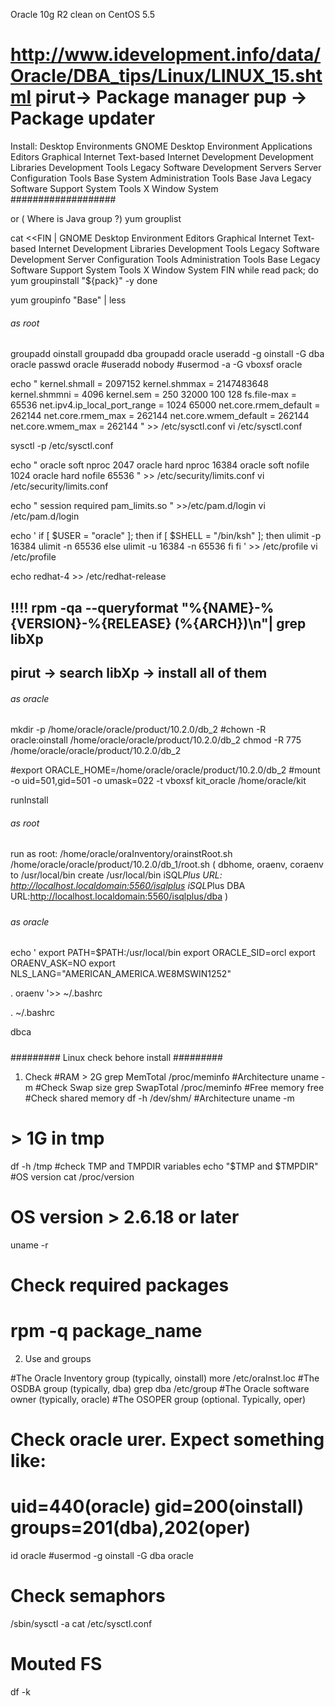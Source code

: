 Oracle 10g R2 clean on CentOS 5.5


http://www.idevelopment.info/data/Oracle/DBA_tips/Linux/LINUX_15.shtml
pirut-> Package manager
pup -> Package updater
==========
Install:
Desktop Environments
    GNOME Desktop Environment
Applications
    Editors
    Graphical Internet
    Text-based Internet
Development
    Development Libraries
    Development Tools
    Legacy Software Development
Servers
    Server Configuration Tools
Base System
    Administration Tools
    Base
    Java
    Legacy Software Support
    System Tools
    X Window System
###################

or
( Where is Java group ?)
yum grouplist

cat <<FIN |
    GNOME Desktop Environment
    Editors
    Graphical Internet
    Text-based Internet
    Development Libraries
    Development Tools
    Legacy Software Development
    Server Configuration Tools
    Administration Tools
    Base
    Legacy Software Support
    System Tools
    X Window System
FIN
while read pack; do
    yum groupinstall "${pack}" -y
done

yum groupinfo "Base" | less

###### as root ##########
groupadd oinstall
groupadd dba
groupadd oracle
useradd -g oinstall -G dba oracle
passwd oracle
#useradd nobody
#usermod -a -G vboxsf oracle

echo "
kernel.shmall = 2097152
kernel.shmmax = 2147483648
kernel.shmmni = 4096
kernel.sem = 250 32000 100 128
fs.file-max = 65536
net.ipv4.ip_local_port_range = 1024 65000
net.core.rmem_default = 262144
net.core.rmem_max = 262144
net.core.wmem_default = 262144
net.core.wmem_max = 262144
" >> /etc/sysctl.conf
vi /etc/sysctl.conf

sysctl -p /etc/sysctl.conf

echo "
oracle soft nproc 2047
oracle hard nproc 16384
oracle soft nofile 1024
oracle hard nofile 65536
" >> /etc/security/limits.conf
vi /etc/security/limits.conf

echo "
session required pam_limits.so
" >>/etc/pam.d/login
vi /etc/pam.d/login

echo '
if [ $USER = "oracle" ]; then
    if [ $SHELL = "/bin/ksh" ]; then
        ulimit -p 16384
        ulimit -n 65536
    else
        ulimit -u 16384 -n 65536
    fi
fi
' >> /etc/profile
vi /etc/profile

echo redhat-4 >>  /etc/redhat-release
## !!!! rpm -qa --queryformat "%{NAME}-%{VERSION}-%{RELEASE} (%{ARCH})\n"| grep libXp
## pirut -> search libXp -> install all of them

###### as oracle #########
mkdir -p /home/oracle/oracle/product/10.2.0/db_2
#chown -R oracle:oinstall /home/oracle/oracle/product/10.2.0/db_2
chmod -R 775 /home/oracle/oracle/product/10.2.0/db_2

#export ORACLE_HOME=/home/oracle/oracle/product/10.2.0/db_2
#mount -o uid=501,gid=501 -o umask=022 -t vboxsf kit_oracle /home/oracle/kit

runInstall


###### as root #########
run as root:
/home/oracle/oraInventory/orainstRoot.sh
/home/oracle/oracle/product/10.2.0/db_1/root.sh
( dbhome, oraenv, coraenv to /usr/local/bin 
create /usr/local/bin
iSQL*Plus URL: http://localhost.localdomain:5560/isqlplus
iSQL*Plus DBA URL:http://localhost.localdomain:5560/isqlplus/dba
)
#####

###### as oracle #########
echo '
export PATH=$PATH:/usr/local/bin
export ORACLE_SID=orcl
export ORAENV_ASK=NO
export NLS_LANG="AMERICAN_AMERICA.WE8MSWIN1252"

. oraenv
'>> ~/.bashrc

. ~/.bashrc

dbca
#####




#########
Linux check behore install
#########
1. Check
#RAM > 2G
grep MemTotal /proc/meminfo 
#Architecture
uname -m
#Check Swap size
grep SwapTotal /proc/meminfo
#Free memory
free
#Check shared memory
df -h /dev/shm/
#Architecture
uname -m
# > 1G in tmp
df -h /tmp
#check TMP and TMPDIR variables
echo "$TMP and $TMPDIR"
#OS version
cat /proc/version
# OS version > 2.6.18 or later
uname -r
# Check required packages
# rpm -q package_name

2. Use and groups

#The Oracle Inventory group (typically, oinstall)
more /etc/oraInst.loc
#The OSDBA group (typically, dba)
grep dba /etc/group
#The Oracle software owner (typically, oracle)
#The OSOPER group (optional. Typically, oper)
# Check oracle urer. Expect something like:
# uid=440(oracle) gid=200(oinstall) groups=201(dba),202(oper)
id oracle
#usermod -g oinstall -G dba oracle

# Check semaphors
/sbin/sysctl -a
cat /etc/sysctl.conf

# Mouted FS
df -k
